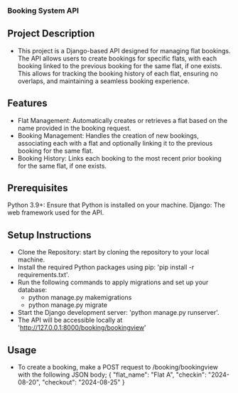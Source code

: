### Booking System API

## Project Description
- This project is a Django-based API designed for managing flat bookings. The API allows users to create bookings for specific flats, with each booking linked to the previous booking for the same flat, if one exists. This allows for tracking the booking history of each flat, ensuring no overlaps, and maintaining a seamless booking experience.

## Features
- Flat Management: Automatically creates or retrieves a flat based on the name provided in the booking request.
- Booking Management: Handles the creation of new bookings, associating each with a flat and optionally linking it to the previous booking for the same flat.
- Booking History: Links each booking to the most recent prior booking for the same flat, if one exists.

## Prerequisites
Python 3.9+: Ensure that Python is installed on your machine.
Django: The web framework used for the API.

## Setup Instructions
- Clone the Repository: start by cloning the repository to your local machine.
- Install the required Python packages using pip: 'pip install -r requirements.txt'.
- Run the following commands to apply migrations and set up your database:
    - python manage.py makemigrations
    - python manage.py migrate
- Start the Django development server: 'python manage.py runserver'.
- The API will be accessible locally at 'http://127.0.0.1:8000/booking/bookingview'

## Usage
- To create a booking, make a POST request to /booking/bookingview with the following JSON body;
        {
            "flat_name": "Flat A",
            "checkin": "2024-08-20",
            "checkout": "2024-08-25"
        }   
